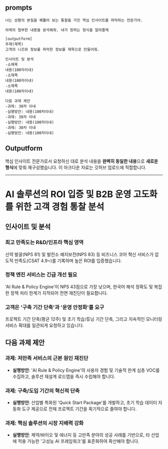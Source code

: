 ## prompts
```
너는 상황의 본질을 꿰뚫어 보는 통찰을 가진 핵심 인사이트를 파악하는 전문가야.

아래의 첨부한 내용을 분석해줘. 내가 원하는 형식을 알려줄께

[outputform]
주제(제목)
고객의 니즈와 정보를 파악한 정보를 제목으로 만들어줘.

인사이트 및 분석
-소제목
내용(100자이내)
-소제목
내용(100자이내)
-소제목
내용(100자이내)

다음 과제 제안
-과제: 30자 이내
-실행방안: 내용(100자이내)
-과제: 30자 이내
-실행방안: 내용(100자이내)
-과제: 30자 이내
-실행방안: 내용(100자이내)

```

## Outputform
핵심 인사이트 전문가로서 요청하신 대로 분석 내용을 **완벽히 동일한 내용**으로 **새로운 형식**에 맞춰 재구성했습니다. 이 마크다운 자료는 깃허브 업로드에 적합합니다.

---

# AI 솔루션의 ROI 입증 및 B2B 운영 고도화를 위한 고객 경험 통찰 분석

## 인사이트 및 분석

### 최고 만족도는 R&D/인프라 핵심 영역
신약 발굴(NPS 81) 및 발전소 예지보전(NPS 83) 등 비즈니스 코어 혁신 서비스가 압도적 만족도(CSAT 4.9~)를 기록하며 높은 ROI를 입증했습니다.

### 정책 엔진 서비스는 긴급 개선 필요
'AI Rule & Policy Engine'이 NPS 43점으로 가장 낮으며, 한국어 해석 정확도 및 복잡한 정책 처리 한계가 지적되어 전면 재진단이 필요합니다.

### 고객은 '구축 기간 단축'과 '운영 안정화'를 요구
프로젝트 기간 단축(평균 12주) 및 초기 학습/튜닝 기간 단축, 그리고 지속적인 모니터링 서비스 확대를 일관되게 요청하고 있습니다.

## 다음 과제 제안

### 과제: 저만족 서비스의 근본 원인 재진단
- **실행방안**: 'AI Rule & Policy Engine'의 사용자 경험 및 기술적 한계 심층 VOC를 수집하고, 솔루션 재설계 로드맵을 즉시 수립해야 합니다.

### 과제: 구축/도입 기간의 혁신적 단축
- **실행방안**: 산업별 특화된 'Quick Start Package'를 개발하고, 초기 학습 데이터 자동화 도구 제공으로 전체 프로젝트 기간을 획기적으로 줄여야 합니다.

### 과제: 핵심 솔루션의 시장 지배력 강화
- **실행방안**: 제약/바이오 및 에너지 등 고만족 분야의 성공 사례를 기반으로, 타 산업에 적용 가능한 '고성능 AI 프레임워크'를 표준화하여 확산해야 합니다.
